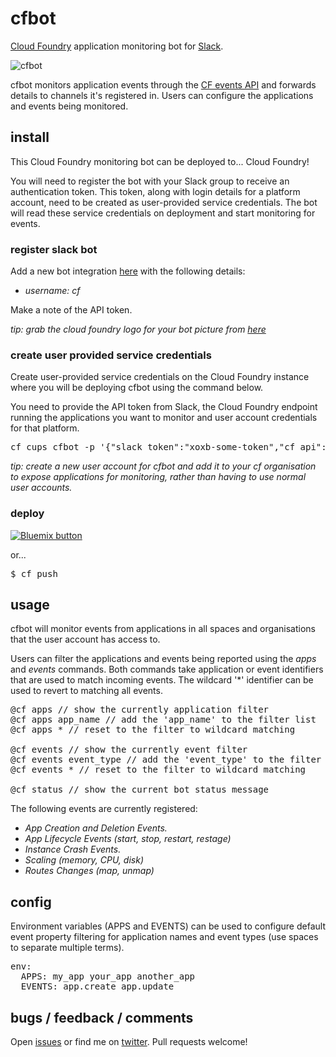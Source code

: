 # cfbot

[Cloud Foundry](http://cloudfoundry.org) application monitoring bot for
[Slack](https://slack.com).

![cfbot](https://dl.dropboxusercontent.com/u/10404736/cfbot.png)

cfbot monitors application events through the 
[CF events API](https://apidocs.cloudfoundry.org/224/events/list_all_events.html) and forwards
details to channels it's registered in. Users can configure the applications
and events being monitored.

## install 

This Cloud Foundry monitoring bot can be deployed to... Cloud Foundry!

You will need to register the bot with your Slack group to receive an
authentication token. This token, along with login details for 
a platform account, need to be created as user-provided service credentials.
The bot will read these service credentials on deployment and start monitoring
for events.

### register slack bot 

Add a new bot integration [here](https://slack.com/services/new/bot) with the
following details:

* *username:* _cf_

Make a note of the API token.

*tip: grab the cloud foundry logo for your bot picture from [here](https://twitter.com/cloudfoundry)*

### create user provided service credentials 

Create user-provided service credentials on the Cloud Foundry
instance where you will be deploying cfbot using the command below.

You need to provide the API token from Slack, the Cloud Foundry endpoint running
the applications you want to monitor and user account credentials for that
platform. 

<pre>
cf cups cfbot -p '{"slack_token":"xoxb-some-token","cf_api":"https://api.ng.bluemix.net", "cf_username":"xxx", "cf_password":"xxx"}'
</pre>

*tip: create a new user account for cfbot and add it to your cf organisation to expose applications 
for monitoring, rather than having to use normal user accounts.*

### deploy 

<a href="https://bluemix.net/deploy?repository=https://github.com/jthomas/cfbot" target="_blank">
<img src="http://bluemix.net/deploy/button.png" alt="Bluemix button" />
</a>

or... 
<pre>
$ cf push
</pre>

## usage 

cfbot will monitor events from applications in all spaces and
organisations that the user account has access to. 

Users can filter the applications and events being reported using the *apps* and
*events* commands. Both commands take application or event identifiers that are
used to match incoming events. The wildcard '*' identifier can be used to revert
to matching all events.

<pre>
@cf apps // show the currently application filter
@cf apps app_name // add the 'app_name' to the filter list
@cf apps * // reset to the filter to wildcard matching

@cf events // show the currently event filter
@cf events event_type // add the 'event_type' to the filter list
@cf events * // reset to the filter to wildcard matching

@cf status // show the current bot status message
</pre>

The following events are currently registered:

* _App Creation and Deletion Events._
* _App Lifecycle Events (start, stop, restart, restage)_
* _Instance Crash Events._
* _Scaling (memory, CPU, disk)_
* _Routes Changes (map, unmap)_
 
## config

Environment variables (APPS and EVENTS) can be used to configure default event property filtering for
application names and event types (use spaces to separate multiple terms).

<pre>
env: 
  APPS: my_app your_app another_app
  EVENTS: app.create app.update
</pre>

## bugs / feedback / comments

Open [issues](https://github.com/jthomas/cfbot/issues) or find me on [twitter](http://twitter.com/thomasj).
Pull requests welcome!
